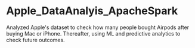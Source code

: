 # Apple_DataAnalyis_ApacheSpark
Analyzed Apple's dataset to check how many people bought Airpods after buying Mac or iPhone. Thereafter, using ML and predictive analytics to check future outcomes.
